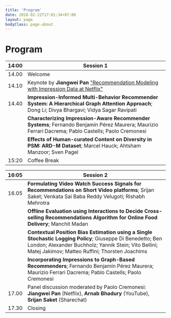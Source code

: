 ```yaml
---
title: 'Program'
date: 2018-02-22T17:01:34+07:00
layout: page
bodyClass: page-about
---
```


# Program



| 14:00 | Session 1                                                             |
|-------|-----------------------------------------------------------------------|
| 14.00 | Welcome                                                               |
| 14.10 | Keynote by **Jiangwei Pan** ["Recommendation Modeling with Impression Data at Netflix"](https://www.slideshare.net/JiangweiPan/recommendation-modeling-with-impression-data-at-netflixpptx)                                    |
| 14.40 | **Impression-Informed Multi-Behavior Recommender System: A Hierarchical Graph Attention Approach**; Dong Li; Divya Bhargavi; Vidya Sagar Ravipati  |
|       | **Characterizing Impression-Aware Recommender Systems**; Fernando Benjamín Pérez Maurera; Maurizio Ferrari Dacrema; Pablo Castells; Paolo Cremonesi |
|       | **Effects of Human-curated Content on Diversity in PSM: ARD-M Dataset**; Marcel Hauck; Ahtsham Manzoor; Sven Pagel |
| 15:20 | Coffee Break                                                          |

| 16:05 | Session 2                                                             |
|-------|-----------------------------------------------------------------------|
| 16.05 | **Formulating Video Watch Success Signals for Recommendations on Short Video platforms**; Srijan Saket; Venkata Sai Baba Reddy Velugoti; Rishabh Mehrotra   |
|       |  **Offline Evaluation using Interactions to Decide Cross-selling Recommendations Algorithm for Online Food Delivery**; Manchit Madan |
|       | **Contextual Position Bias Estimation using a Single Stochastic Logging Policy**; Giuseppe Di Benedetto; Ben London; Alexander Buchholz; Yannik Stein; Vito Bellini; Matej Jakimov; Matteo Ruffini; Thorsten Joachims |
|       | **Incorporating Impressions to Graph-Based Recommenders**; Fernando Benjamín Pérez Maurera; Maurizio Ferrari Dacrema; Pablo Castells; Paolo Cremonesi |
| 17.00 | Panel discussion moderated by Paolo Cremonesi: **Jiangwei Pan**  (Netflix), **Arnab Bhadury** (YouTube), **Srijan Saket** (Sharechat) |
| 17.30 | Closing   |







